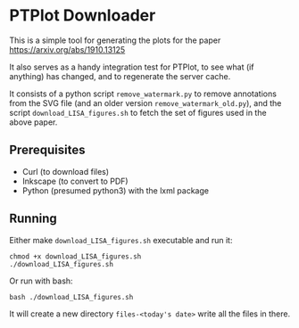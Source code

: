 PTPlot Downloader
=================

This is a simple tool for generating the plots for the paper
https://arxiv.org/abs/1910.13125

It also serves as a handy integration test for PTPlot, to see what (if
anything) has changed, and to regenerate the server cache.

It consists of a python script `remove_watermark.py` to remove
annotations from the SVG file (and an older version
`remove_watermark_old.py`), and the script `download_LISA_figures.sh`
to fetch the set of figures used in the above paper.

Prerequisites
-------------

- Curl (to download files)
- Inkscape (to convert to PDF)
- Python (presumed python3) with the lxml package

Running
-------

Either make `download_LISA_figures.sh` executable and run it:

    chmod +x download_LISA_figures.sh
    ./download_LISA_figures.sh
	
Or run with bash:

    bash ./download_LISA_figures.sh
	
It will create a new directory `files-<today's date>` write all the
files in there.

